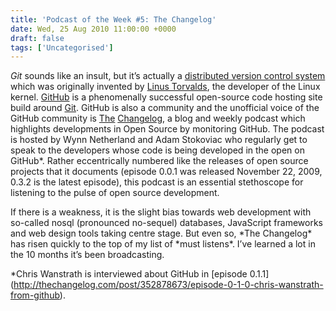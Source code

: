 ```yaml
---
title: 'Podcast of the Week #5: The Changelog'
date: Wed, 25 Aug 2010 11:00:00 +0000
draft: false
tags: ['Uncategorised']
---
```


_Git_ sounds like an insult, but it’s actually a [distributed version control system](http://en.wikipedia.org/wiki/Distributed_revision_control) which was originally invented by [Linus Torvalds](http://en.wikipedia.org/wiki/Linus_Torvalds), the developer of the Linux kernel. [GitHub](http://github.org/) is a phenomenally successful open-source code hosting site build around [Git](http://progit.org/). GitHub is also a community and the unofficial voice of the GitHub community is [The](http://thechangelog.com/) [Changelog](http://thechangelog.com/), a blog and weekly podcast which highlights developments in Open Source by monitoring GitHub. The podcast is hosted by Wynn Netherland and Adam Stokoviac who regularly get to speak to the developers whose code is being developed in the open on GitHub\*. Rather eccentrically numbered like the releases of open source projects that it documents (episode 0.0.1 was released November 22, 2009, 0.3.2 is the latest episode), this podcast is an essential stethoscope for listening to the pulse of open source development.

If there is a weakness, it is the slight bias towards web development with so-called nosql (pronounced no-sequel) databases, JavaScript frameworks and web design tools taking centre stage. But even so, \*The Changelog\* has risen quickly to the top of my list of \*must listens\*. I’ve learned a lot in the 10 months it’s been broadcasting.

\*Chris Wanstrath is interviewed about GitHub in \[episode 0.1.1\](http://thechangelog.com/post/352878673/episode-0-1-0-chris-wanstrath-from-github).